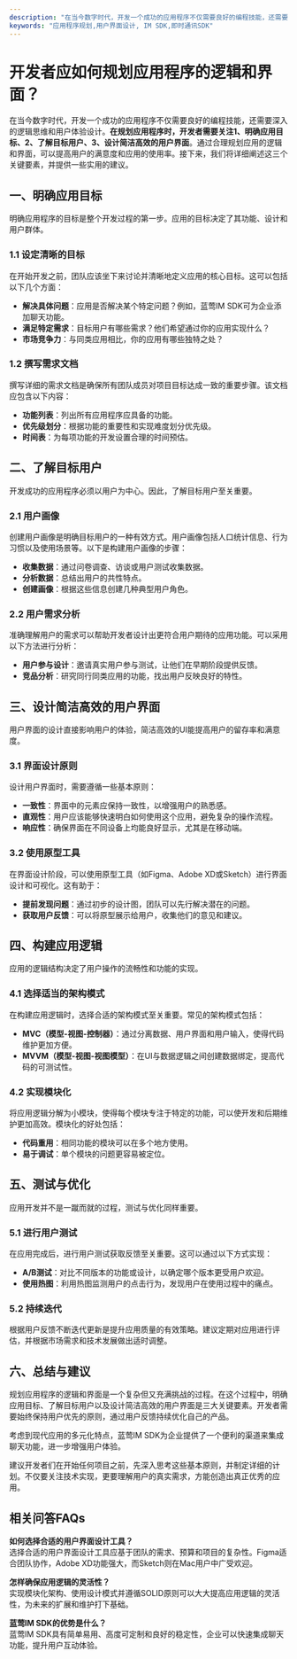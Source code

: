 ```yaml
---
description: "在当今数字时代，开发一个成功的应用程序不仅需要良好的编程技能，还需要深入的逻辑思维和用户体验设计。**在规划应用程序时，开发者需要关注1、明确应用目标、2、了解目标用户、3、设计简洁高效的用户界面**。通过合理规划应用的逻辑和界面，可以提高用户的满意度和应用的使用率。接下来，我们将详细阐述这三个关键要素，并提供一些实用的建议。"
keywords: "应用程序规划,用户界面设计, IM SDK,即时通讯SDK"
---
```

# 开发者应如何规划应用程序的逻辑和界面？

在当今数字时代，开发一个成功的应用程序不仅需要良好的编程技能，还需要深入的逻辑思维和用户体验设计。**在规划应用程序时，开发者需要关注1、明确应用目标、2、了解目标用户、3、设计简洁高效的用户界面**。通过合理规划应用的逻辑和界面，可以提高用户的满意度和应用的使用率。接下来，我们将详细阐述这三个关键要素，并提供一些实用的建议。

## 一、明确应用目标

明确应用程序的目标是整个开发过程的第一步。应用的目标决定了其功能、设计和用户群体。

### 1.1 设定清晰的目标

在开始开发之前，团队应该坐下来讨论并清晰地定义应用的核心目标。这可以包括以下几个方面：

- **解决具体问题**：应用是否解决某个特定问题？例如，蓝莺IM SDK可为企业添加聊天功能。
- **满足特定需求**：目标用户有哪些需求？他们希望通过你的应用实现什么？
- **市场竞争力**：与同类应用相比，你的应用有哪些独特之处？

### 1.2 撰写需求文档

撰写详细的需求文档是确保所有团队成员对项目目标达成一致的重要步骤。该文档应包含以下内容：

- **功能列表**：列出所有应用程序应具备的功能。
- **优先级划分**：根据功能的重要性和实现难度划分优先级。
- **时间表**：为每项功能的开发设置合理的时间预估。

## 二、了解目标用户

开发成功的应用程序必须以用户为中心。因此，了解目标用户至关重要。

### 2.1 用户画像

创建用户画像是明确目标用户的一种有效方式。用户画像包括人口统计信息、行为习惯以及使用场景等。以下是构建用户画像的步骤：

- **收集数据**：通过问卷调查、访谈或用户测试收集数据。
- **分析数据**：总结出用户的共性特点。
- **创建画像**：根据这些信息创建几种典型用户角色。

### 2.2 用户需求分析

准确理解用户的需求可以帮助开发者设计出更符合用户期待的应用功能。可以采用以下方法进行分析：

- **用户参与设计**：邀请真实用户参与测试，让他们在早期阶段提供反馈。
- **竞品分析**：研究同行同类应用的功能，找出用户反映良好的特性。

## 三、设计简洁高效的用户界面

用户界面的设计直接影响用户的体验，简洁高效的UI能提高用户的留存率和满意度。

### 3.1 界面设计原则

设计用户界面时，需要遵循一些基本原则：

- **一致性**：界面中的元素应保持一致性，以增强用户的熟悉感。
- **直观性**：用户应该能够快速明白如何使用这个应用，避免复杂的操作流程。
- **响应性**：确保界面在不同设备上均能良好显示，尤其是在移动端。

### 3.2 使用原型工具

在界面设计阶段，可以使用原型工具（如Figma、Adobe XD或Sketch）进行界面设计和可视化。这有助于：

- **提前发现问题**：通过初步的设计图，团队可以先行解决潜在的问题。
- **获取用户反馈**：可以将原型展示给用户，收集他们的意见和建议。

## 四、构建应用逻辑

应用的逻辑结构决定了用户操作的流畅性和功能的实现。

### 4.1 选择适当的架构模式

在构建应用逻辑时，选择合适的架构模式至关重要。常见的架构模式包括：

- **MVC（模型-视图-控制器）**：通过分离数据、用户界面和用户输入，使得代码维护更加方便。
- **MVVM（模型-视图-视图模型）**：在UI与数据逻辑之间创建数据绑定，提高代码的可测试性。

### 4.2 实现模块化

将应用逻辑分解为小模块，使得每个模块专注于特定的功能，可以使开发和后期维护更加高效。模块化的好处包括：

- **代码重用**：相同功能的模块可以在多个地方使用。
- **易于调试**：单个模块的问题更容易被定位。

## 五、测试与优化

应用开发并不是一蹴而就的过程，测试与优化同样重要。

### 5.1 进行用户测试

在应用完成后，进行用户测试获取反馈至关重要。这可以通过以下方式实现：

- **A/B测试**：对比不同版本的功能或设计，以确定哪个版本更受用户欢迎。
- **使用热图**：利用热图监测用户的点击行为，发现用户在使用过程中的痛点。

### 5.2 持续迭代

根据用户反馈不断迭代更新是提升应用质量的有效策略。建议定期对应用进行评估，并根据市场需求和技术发展做出适时调整。

## 六、总结与建议

规划应用程序的逻辑和界面是一个复杂但又充满挑战的过程。在这个过程中，明确应用目标、了解目标用户以及设计简洁高效的用户界面是三大关键要素。开发者需要始终保持用户优先的原则，通过用户反馈持续优化自己的产品。

考虑到现代应用的多元化特点，蓝莺IM SDK为企业提供了一个便利的渠道来集成聊天功能，进一步增强用户体验。

建议开发者们在开始任何项目之前，先深入思考这些基本原则，并制定详细的计划。不仅要关注技术实现，更要理解用户的真实需求，方能创造出真正优秀的应用。

## 相关问答FAQs

**如何选择合适的用户界面设计工具？**  
选择合适的用户界面设计工具应基于团队的需求、预算和项目的复杂性。Figma适合团队协作，Adobe XD功能强大，而Sketch则在Mac用户中广受欢迎。

**怎样确保应用逻辑的灵活性？**  
实现模块化架构、使用设计模式并遵循SOLID原则可以大大提高应用逻辑的灵活性，为未来的扩展和维护打下基础。

**蓝莺IM SDK的优势是什么？**  
蓝莺IM SDK具有简单易用、高度可定制和良好的稳定性，企业可以快速集成聊天功能，提升用户互动体验。
